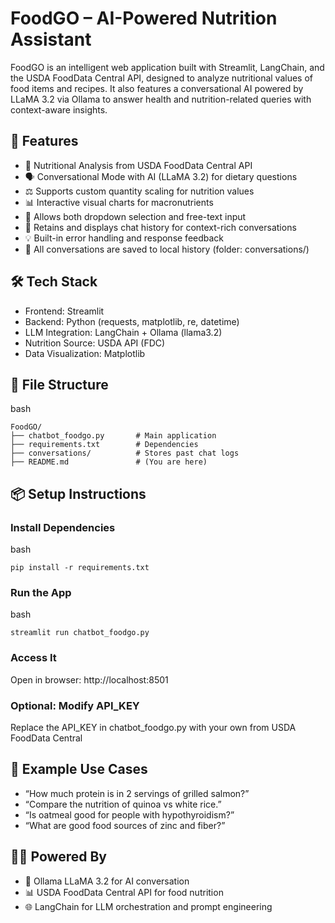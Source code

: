 # FoodGO – AI-Powered Nutrition Assistant
FoodGO is an intelligent web application built with Streamlit, LangChain, and the USDA FoodData Central API, designed to analyze nutritional values of food items and recipes. It also features a conversational AI powered by LLaMA 3.2 via Ollama to answer health and nutrition-related queries with context-aware insights.

## 🚀 Features
- 🧠 Nutritional Analysis from USDA FoodData Central API
- 🗣️ Conversational Mode with AI (LLaMA 3.2) for dietary questions
- ⚖️ Supports custom quantity scaling for nutrition values
- 📊 Interactive visual charts for macronutrients
- 🧾 Allows both dropdown selection and free-text input
- 💬 Retains and displays chat history for context-rich conversations
- 💡 Built-in error handling and response feedback
- 📁 All conversations are saved to local history (folder: conversations/)

## 🛠️ Tech Stack
- Frontend: Streamlit
- Backend: Python (requests, matplotlib, re, datetime)
- LLM Integration: LangChain + Ollama (llama3.2)
- Nutrition Source: USDA API (FDC)
- Data Visualization: Matplotlib

## 📂 File Structure
bash
```
FoodGO/
├── chatbot_foodgo.py       # Main application
├── requirements.txt        # Dependencies
├── conversations/          # Stores past chat logs
├── README.md               # (You are here)
```

## 📦 Setup Instructions
### Install Dependencies

bash
```
pip install -r requirements.txt
```
### Run the App

bash
```
streamlit run chatbot_foodgo.py
```

### Access It
Open in browser: http://localhost:8501

### Optional: Modify API_KEY
Replace the API_KEY in chatbot_foodgo.py with your own from USDA FoodData Central

## 📌 Example Use Cases
- “How much protein is in 2 servings of grilled salmon?”
- “Compare the nutrition of quinoa vs white rice.”
- “Is oatmeal good for people with hypothyroidism?”
- “What are good food sources of zinc and fiber?”

## 👩‍🔬 Powered By
- 🧠 Ollama LLaMA 3.2 for AI conversation
- 📊 USDA FoodData Central API for food nutrition
- 🌐 LangChain for LLM orchestration and prompt engineering



